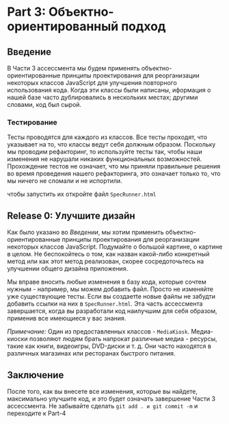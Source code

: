 
# Part 3: Объектно-ориентированный подход

## Введение
В Части 3 ассессмента мы будем применять объектно-ориентированные принципы проектирования для реорганизации некоторых классов JavaScript для улучшения повторного использования кода. Когда эти классы были написаны, иформация о нашей базе часто дублировались в нескольких местах; другими словами, код был сырой.


### Тестирование
Тесты проводятся для каждого из классов. Все тесты проходят, что указывает на то, что классы ведут себя должным образом. Поскольку мы проводим рефакторинг, то используйте тесты так, чтобы наши изменения не нарушали никаких функциональных возможностей. Прохождение тестов не означает, что мы приняли правильные решения во время проведения нашего рефакторинга, это означает только то, что мы ничего не сломали и не испортили.

чтобы запустить их откройте файл `SpecRunner.html`


## Release 0: Улучшите дизайн
Как было указано во *Введении*, мы хотим применить объектно-ориентированные принципы проектирования для реорганизации некоторых классов JavaScript. Подумайте о большой картине, о картине в целом. Не беспокойтесь о том, как назван какой-либо конкретный метод или как этот метод реализован, скорее сосредоточьтесь на улучшении общего дизайна приложения.

Мы вправе вносить любые изменения в базу кода, которые сочтем нужным - например, мы можем добавить файл. Просто не изменяйте уже существующие тесты. Если вы создаетtе новые файлы не забудти добавить ссылки на них в `SpecRunner.html`. Эта часть ассессмента завершается, когда вы разработали код наилучшим для себя образом, применив все имеющиеся у вас знания.

*Примечание:* Один из предоставленных классов - `MediaKiosk`.  Медиа-киоски позволяют людям брать напрокат различные медиа - ресурсы, такие как книги, видеоигры, DVD-диски и т. д. Они часто находятся в различных магазинах или ресторанах быстрого питания.

## Заключение

После того, как вы внесете все изменения, которые вы найдете, максимально улучшите код, и это будет означать завершение Части 3 ассессмента. Не забывайте сделать `git add . и git commit -m` и переходите к Part-4
